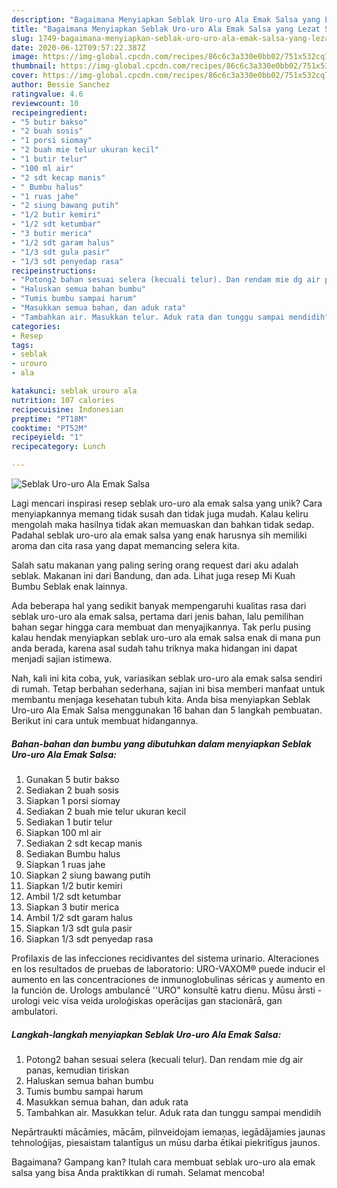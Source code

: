 ```yaml
---
description: "Bagaimana Menyiapkan Seblak Uro-uro Ala Emak Salsa yang Lezat Sekali"
title: "Bagaimana Menyiapkan Seblak Uro-uro Ala Emak Salsa yang Lezat Sekali"
slug: 1749-bagaimana-menyiapkan-seblak-uro-uro-ala-emak-salsa-yang-lezat-sekali
date: 2020-06-12T09:57:22.387Z
image: https://img-global.cpcdn.com/recipes/86c6c3a330e0bb02/751x532cq70/seblak-uro-uro-ala-emak-salsa-foto-resep-utama.jpg
thumbnail: https://img-global.cpcdn.com/recipes/86c6c3a330e0bb02/751x532cq70/seblak-uro-uro-ala-emak-salsa-foto-resep-utama.jpg
cover: https://img-global.cpcdn.com/recipes/86c6c3a330e0bb02/751x532cq70/seblak-uro-uro-ala-emak-salsa-foto-resep-utama.jpg
author: Bessie Sanchez
ratingvalue: 4.6
reviewcount: 10
recipeingredient:
- "5 butir bakso"
- "2 buah sosis"
- "1 porsi siomay"
- "2 buah mie telur ukuran kecil"
- "1 butir telur"
- "100 ml air"
- "2 sdt kecap manis"
- " Bumbu halus"
- "1 ruas jahe"
- "2 siung bawang putih"
- "1/2 butir kemiri"
- "1/2 sdt ketumbar"
- "3 butir merica"
- "1/2 sdt garam halus"
- "1/3 sdt gula pasir"
- "1/3 sdt penyedap rasa"
recipeinstructions:
- "Potong2 bahan sesuai selera (kecuali telur). Dan rendam mie dg air panas, kemudian tiriskan"
- "Haluskan semua bahan bumbu"
- "Tumis bumbu sampai harum"
- "Masukkan semua bahan, dan aduk rata"
- "Tambahkan air. Masukkan telur. Aduk rata dan tunggu sampai mendidih"
categories:
- Resep
tags:
- seblak
- urouro
- ala

katakunci: seblak urouro ala 
nutrition: 107 calories
recipecuisine: Indonesian
preptime: "PT18M"
cooktime: "PT52M"
recipeyield: "1"
recipecategory: Lunch

---
```



![Seblak Uro-uro Ala Emak Salsa](https://img-global.cpcdn.com/recipes/86c6c3a330e0bb02/751x532cq70/seblak-uro-uro-ala-emak-salsa-foto-resep-utama.jpg)

Lagi mencari inspirasi resep seblak uro-uro ala emak salsa yang unik? Cara menyiapkannya memang tidak susah dan tidak juga mudah. Kalau keliru mengolah maka hasilnya tidak akan memuaskan dan bahkan tidak sedap. Padahal seblak uro-uro ala emak salsa yang enak harusnya sih memiliki aroma dan cita rasa yang dapat memancing selera kita.

Salah satu makanan yang paling sering orang request dari aku adalah seblak. Makanan ini dari Bandung, dan ada. Lihat juga resep Mi Kuah Bumbu Seblak enak lainnya.

Ada beberapa hal yang sedikit banyak mempengaruhi kualitas rasa dari seblak uro-uro ala emak salsa, pertama dari jenis bahan, lalu pemilihan bahan segar hingga cara membuat dan menyajikannya. Tak perlu pusing kalau hendak menyiapkan seblak uro-uro ala emak salsa enak di mana pun anda berada, karena asal sudah tahu triknya maka hidangan ini dapat menjadi sajian istimewa.


Nah, kali ini kita coba, yuk, variasikan seblak uro-uro ala emak salsa sendiri di rumah. Tetap berbahan sederhana, sajian ini bisa memberi manfaat untuk membantu menjaga kesehatan tubuh kita. Anda bisa menyiapkan Seblak Uro-uro Ala Emak Salsa menggunakan 16 bahan dan 5 langkah pembuatan. Berikut ini cara untuk membuat hidangannya.

<!--inarticleads1-->

##### Bahan-bahan dan bumbu yang dibutuhkan dalam menyiapkan Seblak Uro-uro Ala Emak Salsa:

1. Gunakan 5 butir bakso
1. Sediakan 2 buah sosis
1. Siapkan 1 porsi siomay
1. Sediakan 2 buah mie telur ukuran kecil
1. Sediakan 1 butir telur
1. Siapkan 100 ml air
1. Sediakan 2 sdt kecap manis
1. Sediakan  Bumbu halus
1. Siapkan 1 ruas jahe
1. Siapkan 2 siung bawang putih
1. Siapkan 1/2 butir kemiri
1. Ambil 1/2 sdt ketumbar
1. Siapkan 3 butir merica
1. Ambil 1/2 sdt garam halus
1. Siapkan 1/3 sdt gula pasir
1. Siapkan 1/3 sdt penyedap rasa


Profilaxis de las infecciones recidivantes del sistema urinario. Alteraciones en los resultados de pruebas de laboratorio: URO-VAXOM® puede inducir el aumento en las concentraciones de inmunoglobulinas séricas y aumento en la función de. Urologs ambulancē &#39;&#39;URO&#34; konsultē katru dienu. Mūsu ārsti - urologi veic visa veida uroloģiskas operācijas gan stacionārā, gan ambulatori. 

<!--inarticleads2-->

##### Langkah-langkah menyiapkan Seblak Uro-uro Ala Emak Salsa:

1. Potong2 bahan sesuai selera (kecuali telur). Dan rendam mie dg air panas, kemudian tiriskan
1. Haluskan semua bahan bumbu
1. Tumis bumbu sampai harum
1. Masukkan semua bahan, dan aduk rata
1. Tambahkan air. Masukkan telur. Aduk rata dan tunggu sampai mendidih


Nepārtraukti mācāmies, mācām, pilnveidojam iemaņas, iegādājamies jaunas tehnoloģijas, piesaistam talantīgus un mūsu darba ētikai piekritīgus jaunos. 

Bagaimana? Gampang kan? Itulah cara membuat seblak uro-uro ala emak salsa yang bisa Anda praktikkan di rumah. Selamat mencoba!
